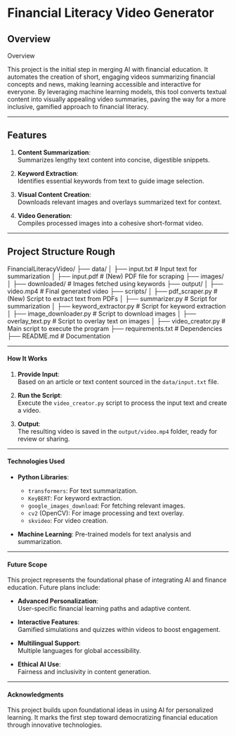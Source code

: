 # Financial Literacy Video Generator  

## **Overview**  
Overview

This project is the initial step in merging AI with financial education. It automates the creation of short, engaging videos summarizing financial concepts and news, making learning accessible and interactive for everyone. By leveraging machine learning models, this tool converts textual content into visually appealing video summaries, paving the way for a more inclusive, gamified approach to financial literacy.
   
---

## **Features**  
1. **Content Summarization**:  
   Summarizes lengthy text content into concise, digestible snippets.  

2. **Keyword Extraction**:  
   Identifies essential keywords from text to guide image selection.  

3. **Visual Content Creation**:  
   Downloads relevant images and overlays summarized text for context.  

4. **Video Generation**:  
   Compiles processed images into a cohesive short-format video.  

---

## **Project Structure Rough**  


FinancialLiteracyVideo/
├── data/
│   ├── input.txt           # Input text for summarization
│   ├── input.pdf           # (New) PDF file for scraping
├── images/
│   ├── downloaded/         # Images fetched using keywords
├── output/
│   ├── video.mp4           # Final generated video
├── scripts/
│   ├── pdf_scraper.py      # (New) Script to extract text from PDFs
│   ├── summarizer.py       # Script for summarization
│   ├── keyword_extractor.py # Script for keyword extraction
│   ├── image_downloader.py  # Script to download images
│   ├── overlay_text.py     # Script to overlay text on images
│   ├── video_creator.py    # Main script to execute the program
├── requirements.txt        # Dependencies
├── README.md               # Documentation

---

#### **How It Works**  

1. **Provide Input**:  
   Based on an article or text content sourced in the `data/input.txt` file.  

2. **Run the Script**:  
   Execute the `video_creator.py` script to process the input text and create a video.  

3. **Output**:  
   The resulting video is saved in the `output/video.mp4` folder, ready for review or sharing.  

---

#### **Technologies Used**  
- **Python Libraries**:  
  - `transformers`: For text summarization.  
  - `KeyBERT`: For keyword extraction.  
  - `google_images_download`: For fetching relevant images.  
  - `cv2` (OpenCV): For image processing and text overlay.  
  - `skvideo`: For video creation.  

- **Machine Learning**: Pre-trained models for text analysis and summarization.  

---

#### **Future Scope**  

This project represents the foundational phase of integrating AI and finance education. Future plans include:  
- **Advanced Personalization**:  
  User-specific financial learning paths and adaptive content.  

- **Interactive Features**:  
  Gamified simulations and quizzes within videos to boost engagement.  

- **Multilingual Support**:  
  Multiple languages for global accessibility.  

- **Ethical AI Use**:  
  Fairness and inclusivity in content generation.  

---

#### **Acknowledgments**  
This project builds upon foundational ideas in using AI for personalized learning. It marks the first step toward democratizing financial education through innovative technologies.  






